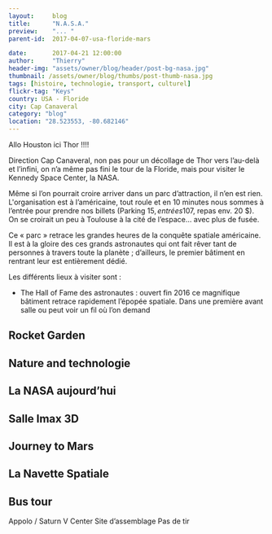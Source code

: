 ```yaml
---
layout:     blog
title:      "N.A.S.A."
preview:    "... "
parent-id:  2017-04-07-usa-floride-mars

date:       2017-04-21 12:00:00
author:     "Thierry"
header-img: "assets/owner/blog/header/post-bg-nasa.jpg"
thumbnail: /assets/owner/blog/thumbs/post-thumb-nasa.jpg
tags: [histoire, technologie, transport, culturel]
flickr-tag: "Keys"
country: USA - Floride
city: Cap Canaveral
category: "blog"
location: "28.523553, -80.682146"
---
```


Allo Houston ici Thor !!!!

Direction Cap Canaveral, non pas pour un décollage de Thor vers l’au-delà et l’infini, on n’a même pas fini le tour de la Floride, mais pour visiter le Kennedy Space Center, la NASA.

Même si l’on pourrait croire arriver dans un parc d’attraction, il n’en est rien. L'organisation est à l’américaine, tout roule et en 10 minutes nous sommes à l’entrée pour prendre nos billets (Parking 15$, entrées 107$, repas  env. 20 $). On se croirait un peu à Toulouse à la cité de l’espace… avec plus de fusée.

Ce « parc » retrace les grandes heures de la conquête spatiale américaine. Il est à la gloire des ces grands astronautes qui ont fait rêver tant de personnes à travers toute la planète ; d’ailleurs, le premier bâtiment en rentrant leur est entièrement dédié. 

Les différents lieux à visiter sont :


* The Hall of Fame des astronautes : ouvert fin 2016 ce magnifique bâtiment retrace rapidement l’épopée spatiale. Dans une première avant salle ou peut voir un fil où l’on demand


## Rocket Garden


## Nature and technologie


## La NASA aujourd’hui

## Salle Imax 3D


## Journey to Mars


## La Navette Spatiale

## Bus tour 
Appolo / Saturn V Center
Site d’assemblage
Pas de tir 
